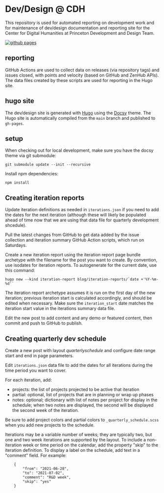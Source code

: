 # Dev/Design @ CDH

This repository is used for automated reporting on development work and for maintenance of dev/design documentation and reporting site for the Center for Digital Humanities at Princeton Development and Design Team.

[![github pages](https://github.com/Princeton-CDH/princeton-cdh.github.io/workflows/github%20pages/badge.svg)](https://princeton-cdh.github.io/)

## reporting

GitHub Actions are used to collect data on releases (via repository tags) and issues closed, with points and velocity (based on GitHub and ZenHub APIs). The data files created by these scripts are used for reporting in the Hugo site.

## hugo site

The dev/design site is generated with [Hugo](https://gohugo.io/) using the [Docsy](https://www.docsy.dev/) theme. The Hugo site is automatically compiled from the `main` branch and published to `gh-pages`.

## setup

When checking out for local development, make sure you have
the docsy theme via git submodule:

```
git submodule update --init --recursive
```

Install npm dependencies:

```
npm install
```

## Creating iteration reports

Update iteration definitions as needed in `iterations.json` if you need to add the dates for the next iteration (although these will likely be populated ahead of time now that we are using that data file for quarterly development shcedule).

Pull the latest changes from GitHub to get data added by the issue collection and iteration summary GitHub Action scripts, which run on Saturdays.

Create a new iteration report using the iteration report page bundle archetype with the filename for the post you want to create. By convention, use isodates for iteration reports. To autogenerate for the current date, use this command:

```
hugo new --kind iteration-report blog/iteration-reports/`date +'%Y-%m-%d'`
```

The iteration report archetype assumes it is run on the first day of the new iteration; previous iteration start is calculated accordingly, and should be edited when necessary. Make sure the `iteration_start` date matches the iteration start value in the iterations summary data file.

Edit the new post to add content and any demo or featured content, then commit and push to GitHub to publish.


## Creating quarterly dev schedule

Create a new post with layout *quarterlyschedule* and configure
date range start and end in page parameters.

Edit `iterations.json` data file to add the dates for all iterations during the time period you want to cover.

For each iteration, add:
- projects: the list of projects projected to be active that iteration
- partial: optional, list of projects that are in planning or wrap up phases
- notes: optional; dictionary with list of notes per project for display in the schedule; when two notes are displayed, the second will be displayed the second week of the iteration.

Be sure to add project colors and partial colors to `_quarterly_schedule.scss` when you add new projects to the schedule.

Iterations may be a variable number of weeks; they are typically two, but one and two week iterations are supported by the layout. To include a non-iteration week or time period on the calendar, add the property "skip" to the iteration definition. To display a label on the schedule, add text in a "comment" field. For example:

```
    {
        "from": "2021-06-28",
        "to": "2021-07-02",
        "comment": "R&D week",
        "skip": "yes"
    }
```